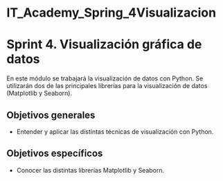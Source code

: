 # IT_Academy_Spring_4Visualizacion

# Sprint 4. Visualización gráfica de datos
En este módulo se trabajará la visualización de datos con Python. Se utilizarán dos de las principales librerías para la visualización de datos (Matplotlib y Seaborn).

## Objetivos generales
* Entender y aplicar las distintas técnicas de visualización con Python.

## Objetivos específicos
* Conocer las distintas librerías Matplotlib y Seaborn.
